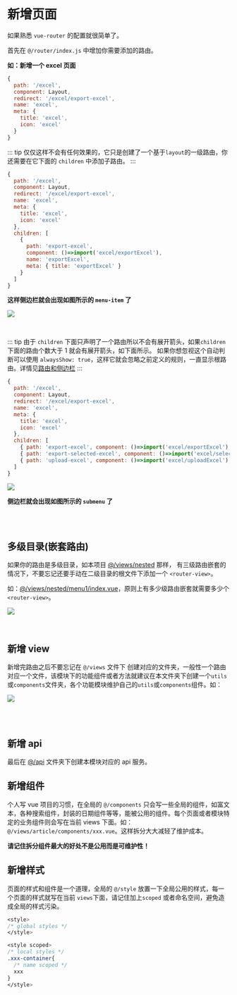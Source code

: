 # 新增页面

如果熟悉 `vue-router` 的配置就很简单了。

首先在 `@/router/index.js` 中增加你需要添加的路由。

**如：新增一个 excel 页面**

```js
{
  path: '/excel',
  component: Layout,
  redirect: '/excel/export-excel',
  name: 'excel',
  meta: {
    title: 'excel',
    icon: 'excel'
  }
}
```

::: tip
仅仅这样不会有任何效果的，它只是创建了一个基于`layout`的一级路由，你还需要在它下面的 `children` 中添加子路由。
:::

```js
{
  path: '/excel',
  component: Layout,
  redirect: '/excel/export-excel',
  name: 'excel',
  meta: {
    title: 'excel',
    icon: 'excel'
  },
  children: [
    {
      path: 'export-excel',
      component: ()=>import('excel/exportExcel'),
      name: 'exportExcel',
      meta: { title: 'exportExcel' }
    }
  ]
}
```

**这样侧边栏就会出现如图所示的 `menu-item` 了**

![](https://wpimg.wallstcn.com/2ab6921d-f9bb-4fbb-a151-0e6027e23a6e.png)

<br/>

::: tip
由于 `children` 下面只声明了一个路由所以不会有展开箭头，如果`children`下面的路由个数大于 1 就会有展开箭头，如下面所示。
如果你想忽视这个自动判断可以使用 `alwaysShow: true`，这样它就会忽略之前定义的规则，一直显示根路由。详情见[路由和侧边栏](/zh/guide/essentials/router-and-nav.html#路由和侧边栏)
:::

```js
{
  path: '/excel',
  component: Layout,
  redirect: '/excel/export-excel',
  name: 'excel',
  meta: {
    title: 'excel',
    icon: 'excel'
  },
  children: [
    { path: 'export-excel', component: ()=>import('excel/exportExcel'), name: 'exportExcel', meta: { title: 'exportExcel' }},
    { path: 'export-selected-excel', component: ()=>import('excel/selectExcel'), name: 'selectExcel', meta: { title: 'selectExcel' }},
    { path: 'upload-excel', component: ()=>import('excel/uploadExcel'), name: 'uploadExcel', meta: { title: 'uploadExcel' }}
  ]
}
```

![](https://wpimg.wallstcn.com/89d6a0b8-5cf7-4a19-9afd-7267ec454066.png)

**侧边栏就会出现如图所示的 `submenu` 了**

<br/>
<br/>

## 多级目录(嵌套路由)

如果你的路由是多级目录，如本项目 [@/views/nested](https://github.com/PanJiaChen/vue-element-admin/tree/master/src/views/nested) 那样， 有三级路由嵌套的情况下，不要忘记还要手动在二级目录的根文件下添加一个 `<router-view>`。

如：[@/views/nested/menu1/index.vue](https://github.com/PanJiaChen/vue-element-admin/blob/master/src/views/nested/menu1/index.vue)，原则上有多少级路由嵌套就需要多少个`<router-view>`。

![](https://wpimg.wallstcn.com/9459de62-64d0-4819-9730-daf3f9889018.png)

<br/>

## 新增 view

新增完路由之后不要忘记在 `@/views` 文件下 创建对应的文件夹，一般性一个路由对应一个文件，该模块下的功能组件或者方法就建议在本文件夹下创建一个`utils`或`components`文件夹，各个功能模块维护自己的`utils`或`components`组件。如：

![](https://wpimg.wallstcn.com/8ca55a30-c22c-4143-aa8d-2a0d3e04fc33.png)

<br/>
<br/>

## 新增 api

最后在 [@/api](https://github.com/PanJiaChen/vue-element-admin/tree/master/src/api) 文件夹下创建本模块对应的 api 服务。

## 新增组件

个人写 vue 项目的习惯，在全局的 `@/components` 只会写一些全局的组件，如富文本，各种搜索组件，封装的日期组件等等，能被公用的组件。每个页面或者模块特定的业务组件则会写在当前 views 下面。如：`@/views/article/components/xxx.vue`。这样拆分大大减轻了维护成本。

**请记住拆分组件最大的好处不是公用而是可维护性！**

## 新增样式

页面的样式和组件是一个道理，全局的 `@/style` 放置一下全局公用的样式，每一个页面的样式就写在当前 `views`下面，请记住加上`scoped` 或者命名空间，避免造成全局的样式污染。

```css
<style>
/* global styles */
</style>

<style scoped>
/* local styles */
.xxx-container{
  /* name scoped */
  xxx
}
</style>
```
